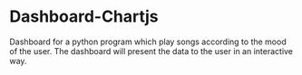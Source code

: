 # Dashboard-Chartjs
Dashboard for a python program which play songs according to the mood of the user. The dashboard will present the data to the user in an interactive way.
